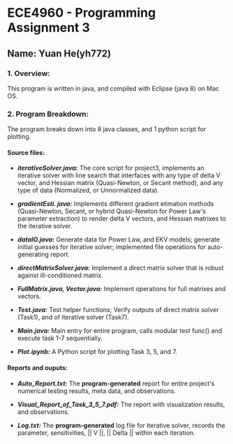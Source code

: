 # ECE4960 - Programming Assignment 3
## Name: Yuan He(yh772)

### 1. Overview:

This program is written in java, and compiled with Eclipse (java 8) on Mac OS.

### 2. Program Breakdown:

The program breaks down into 8 java classes, and 1 python script for plotting.

#### Source files:

 - ***iterativeSolver.java:***  The core script for project3, implements an iterative solver with line search that interfaces with any type of delta V vector, and Hessian matrix (Quasi-Newton, or Secant method), and any type of data (Normalized, or Unnormalized data).
 
 - ***gradientEsti. java:***  Implements different gradient etimation methods (Quasi-Newton, Secant, or hybrid Quasi-Newton for Power Law's parameter extraction) to render delta V vectors, and Hessian matrixes to the iterative solver.
 
 - ***dataIO.java:***  Generate data for Power Law, and EKV models; generate initial guesses for iterative solver; implemented file operations for auto-generating report.
 
 - ***directMatrixSolver.java:***  Implement a direct matrix solver that is robust against ill-conditioned matrix.
 
 - ***FullMatrix.java, Vector.java:***  Implement operations for full matrixes and vectors.
  
 - ***Test.java:***  Test helper functions; Verify outputs of direct matrix solver (Task1), and of iterative solver (Task7).
 
 - ***Main.java:***  Main entry for entire program, calls modular test func() and execute task 1-7 sequentially.
 
 - ***Plot.ipynb:***  A Python script for plotting Task 3, 5, and 7.

#### Reports and ouputs:

 - ***Auto_Report.txt:***  The **program-generated** report for entire project's numerical testing results, meta data, and observations.
 
 - ***Visual_Report_of_Task_3_5_7.pdf:***  The report with visualization results, and observations.
 
 - ***Log.txt:*** The **program-generated**  log file for iterative solver, records the parameter, sensitivities, || V ||, || Delta || within each iteration.
